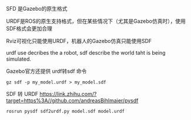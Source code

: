 SFD 是Gazebo的原生格式

URDF是ROS的原生支持格式，但在某些情况下（尤其是Gazebo仿真时），使用SDF格式会更加合理

Rviz可视化只能使用URDF，机器人的Gazebo仿真只能使用SDF

urdf use decribes the a robot, sdf describe the world taht is being simulated.


Gazebo官方还提供 urdf转sdf 命令
```
gz sdf -p my_model.urdf > my_model.sdf
```


SDF 转 URDF
https://link.zhihu.com/?target=https%3A//github.com/andreasBihlmaier/pysdf

```
rosrun pysdf sdf2urdf.py model.sdf model.urdf
```